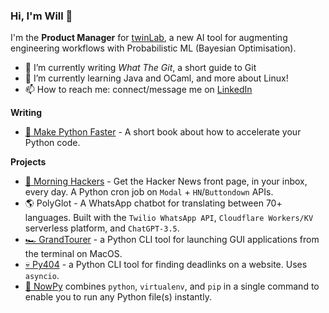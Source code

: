 ### Hi, I'm Will 👋

I'm the **Product Manager** for [twinLab](https://twinlab.ai), a new AI tool for augmenting engineering workflows with Probabilistic ML (Bayesian Optimisation).

- 🔭 I’m currently writing *What The Git*, a short guide to Git
- 🌱 I’m currently learning Java and OCaml, and more about Linux!
- 📫 How to reach me: connect/message me on [LinkedIn](https://www.linkedin.com/in/will-denby/)

**Writing**

- [🐍 Make Python Faster](https://makepythonfaster.com) - A short book about how to accelerate your Python code.

**Projects**

- [🌅 Morning Hackers](https://morninghackers.com) - Get the Hacker News front page, in your inbox, every day. A Python cron job on `Modal` + `HN`/`Buttondown` APIs. 
- 🌎 PolyGlot - A WhatsApp chatbot for translating between 70+ languages. Built with the `Twilio WhatsApp API`, `Cloudflare Workers/KV` serverless platform, and `ChatGPT-3.5`. 
- [🏎️ GrandTourer](https://pypi.org/project/GrandTourer/) - a Python CLI tool for launching GUI applications from the terminal on MacOS.
- [💀 Py404](https://pypi.org/project/py404) - a Python CLI tool for finding deadlinks on a website. Uses `asyncio`.
- [💨 NowPy](https://pypi.org/project/nowpy) combines `python`, `virtualenv`, and `pip` in a single command to enable you to run any Python file(s) instantly. 
